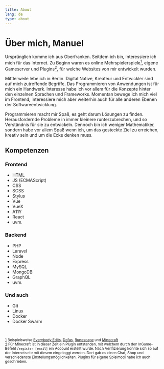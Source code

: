 ```yaml
---
title: About
lang: de
type: about
---
```


# Über mich, Manuel

Ursprünglich komme ich aus Oberfranken. Seitdem ich bin, interessiere ich mich für das Internet. Zu Beginn waren es online Mehrspielerspiele[<sup>1</sup>](#note-1), eigene Gameserver und Plugins[<sup>2</sup>](#note-2), für welche Websites von mir entwickelt wurden.

Mittlerweile lebe ich in Berlin. Digital Native, Kreateur und Entwickler sind auf mich zutreffende Begriffe. Das Programmieren von Anwendungen ist für mich ein Handwerk. Interesse habe ich vor allem für die Konzepte hinter den einzelnen Sprachen und Frameworks. Momentan bewege ich mich viel im Frontend, interessiere mich aber weiterhin auch für alle anderen Ebenen der Softwareentwicklung.

Programmieren macht mir Spaß, es geht darum Lösungen zu finden. Herausfordernde Probleme in immer kleinere runterzubrechen, und so Verständnis für sie zu entwickeln. Dennoch bin ich weniger Mathematiker, sondern habe vor allem Spaß wenn ich, um das gesteckte Ziel zu erreichen, kreativ sein und um die Ecke denken muss.

## Kompetenzen

<section class="competence">

### Frontend

- HTML
- JS (ECMAScript)
- CSS
- SCSS
- Stylus
- Vue
- VueX
- A11Y
- React
- uvm.

</section>

<section class="competence">

### Backend

- PHP
- Laravel
- Node
- Express
- MySQL
- MongoDB
- GraphQL
- uvm.

</section>

<section class="competence">

### Und auch

- Git
- Linux
- Docker
- Docker Swarm

</section>

<br>

<small>

<a id="note-1" href="#note-1">1</a> Beispielsweise [Everybody Edits](https://everybodyedits.com), [Dofus](https://dofus.com), [Runescape](https://runescape.com) und [Minecraft](https://minecraft.com)<br>
<a id="note-2" href="#note-2">2</a> Für Minecraft ist in dieser Zeit ein Plugin entstanden, mit welchem durch den InGame-Befehl `/register [email]` ein Account erstellt wurde. Nach Verifizierung konnte sich so auf der Internetseite mit diesem eingeloggt werden. Dort gab es einen Chat, Shop und verschiedenste Einstellungsmöglichkeiten. Plugins für eigene Spielmodi habe ich auch geschrieben. <br>
</small>
